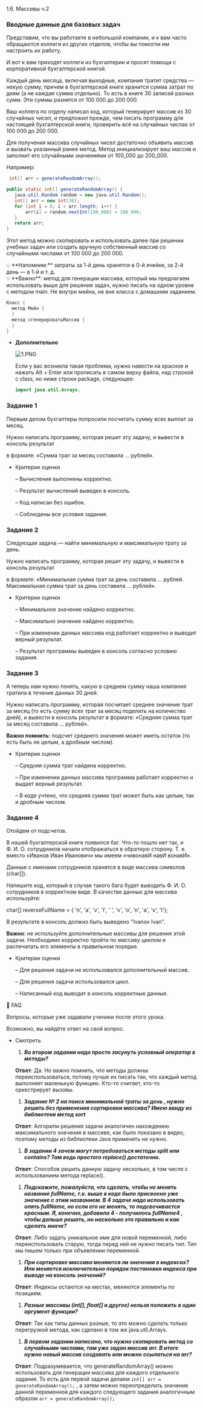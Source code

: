 1.6. Массивы ч.2

### Вводные данные для базовых задач

Представим, что вы работаете в небольшой компании, и к вам часто обращаются коллеги из других отделов, чтобы вы помогли им настроить их работу.

И вот к вам приходят коллеги из бухгалтерии и просят помощи с  корпоративной бухгалтерской книгой.

Каждый день месяца, включая выходные, компания тратит средства — некую сумму, причем в бухгалтерской книге хранится сумма затрат по дням (а не каждая сумма отдельно). То есть в книге 30 записей разных сумм. Эти суммы разнятся от 100 000 до 200 000.

Ваш коллега по отделу написал код, который генерирует массив из 30 случайных чисел, и предложил прежде, чем писать программу для настоящей бухгалтерской книги, проверить всё на случайных числах от 100 000 до 200 000.

Для получения массива случайных чисел достаточно объявить массив и вызвать указанный ранее метод. Метод инициализирует ваш массив и заполнит его случайными значениями от 100_000 до 200_000.

Например:

```java
 int[] arr = generateRandomArray();

public static int[] generateRandomArray() {
   java.util.Random random = new java.util.Random();
   int[] arr = new int[30];
   for (int i = 0; i < arr.length; i++) {
       arr[i] = random.nextInt(100_000) + 100_000;
   }
   return arr;
}
```

Этот метод можно скопировать и использовать далее при решении учебных задач или создать вручную собственный массив со случайными числами от 100 000 до 200 000.

<aside>
💡 **Напомним:** затраты за 1-й день хранятся в 0-й ячейке, за 2-й день — в 1-й и т. д.

</aside>

<aside>
💡 **Важно**: метод для генерации массива, который мы предлагаем использовать выше для решения задач, нужно писать на одном уровне с методом main. Не внутри мейна, не вне класса с домашним заданием.

</aside>

```java
Класс {
  метод Мейн {
  }
  метод сгенерироватьМассив {
  }
}
```

- **Дополнительно**

  ![1.PNG](https://s3-us-west-2.amazonaws.com/secure.notion-static.com/0fe65f94-162f-4e85-b1fe-f3991ba84941/1.png)

  Если у вас возникла такая проблема, нужно навести на красное и нажать Alt + Enter или прописать в самом верху файла, над строкой с class, но ниже строки package, следующее:

    ```java
    import java.util.Arrays;
    ```


### Задание 1

Первым делом бухгалтеры попросили посчитать сумму всех выплат за месяц.

Нужно написать программу, которая решит эту задачу, и вывести в консоль результат

в формате: «Сумма трат за месяц составила … рублей».

- Критерии оценки

  – Вычисления выполнены корректно.

  – Результат вычислений выведен в консоль.

  – Код написан без ошибок.

  – Соблюдены все условия задания.


### Задание 2

Следующая задача — найти минимальную и максимальную трату за день.

Нужно написать программу, которая решит эту задачу, и вывести в консоль результат

в формате: «Минимальная сумма трат за день составила … рублей. Максимальная сумма трат за день составила … рублей».

- Критерии оценки

  – Минимальное значение найдено корректно.

  – Максимально значение найдено корректно.

  – При изменении данных массива код работает корректно и выводит верный результат.

  – Результат программы выведен в консоль согласно условию задания.


### Задание 3

А теперь нам нужно понять, какую в среднем сумму наша компания тратила в течение данных 30 дней.

Нужно написать программу, которая посчитает среднее значение трат за месяц (то есть сумму всех трат за месяц поделить на количество дней), и вывести в консоль результат в формате: «Средняя сумма трат за месяц составила … рублей».

**Важно помнить:** подсчет среднего значения может иметь остаток (то есть быть не целым, а дробным числом).

- Критерии оценки

  – Средняя сумма трат найдена корректно.

  – При изменении данных массива программа работает корректно и выдает верный результат.

  – В коде учтено, что средняя сумма трат может быть как целым, так и дробным числом.


### Задание 4

Отойдем от подсчетов.

В нашей бухгалтерской книге появился баг. Что-то пошло нет так, и Ф. И. О. сотрудников начали отображаться в обратную сторону. Т. е. вместо «Иванов Иван Иванович» мы имеем «чивонавИ навИ вонавИ».

Данные с именами сотрудников хранятся в виде массива символов (char[]).

Напишите код, который в случае такого бага будет выводить Ф. И. О. сотрудников в корректном виде. В качестве данных для массива используйте:

char[] reverseFullName = { 'n', 'a', 'v', 'I', ' ', 'v', 'o', 'n', 'a', 'v', 'I'};

В результате в консоль должно быть выведено "Ivanov Ivan".

**Важно**: не используйте дополнительные массивы для решения этой задачи. Необходимо корректно пройти по массиву циклом и распечатать его элементы в правильном порядке.

- Критерии оценки

  – Для решения задачи не использовался дополнительный массив.

  – Для решения задачи использовался цикл.

  – Написанный код выводит в консоль корректные данные.


🐝 FAQ

Вопросы, которые уже задавали ученики после этого урока.

Возможно, вы найдёте ответ на свой вопрос.

- Смотреть
    1. ***Во втором задании надо просто засунуть условный оператор в методы?***

  **Ответ**:  Да. Но важно помнить, что методы должны переиспользоваться, потому лучше их писать так, что каждый метод выполняет маленькую функцию. Кто-то считает, кто-то оркестрирует вызовы.

    1. **З*адание № 2 на поиск минимальной траты за день , нужно решить без применения сортировки массива? Имею ввиду из библиотеки метод sort***

  **Ответ**: Алгоритм решения задачи аналогичен нахождению максимального значения в массиве, как было показано в видео, поэтому методы из библиотеки Java применять не нужно.

    1. ***В задании 4 зачем могут потребоваться методы split или contains? Там ведь простого replace() достаточно.***

  **Ответ**:  Способов решить данную задачу несколько, в том числе с использованием метода replace().

    1. ***Подскажите, пожалуйста, что сделать, чтобы не менять название fullName, т.к. выше в коде было присвоено уже значение с этим названием. В 4 задаче надо использовать опять fullName, но если его не менять, то подсвечивается красным. Я, конечно, добавила 4 - получилось fullName4 , чтобы дальше решать, но насколько это правильно и как сделать иначе?***

  **Ответ**: Либо задать уникальное имя для новой переменной, либо переиспользовать старую, тогда перед ней не нужно писать тип. Тип мы пишем только при объявлении переменной.

    1. ***При сортировке массива меняются ли значения в индексах? Или меняется исключительно порядок постановки индекса при выводе на консоль значений?***

  **Ответ**: Индексы остаются на местах, меняются элементы по позициям.

    1. ***Разные массивы (int[], float[] и другое) нельзя положить в один аргумент функции?***

  **Ответ**: Так как типы данных разные, то это можно сделать только перегрузкой метода, как сделано в том же java.util.Arrays.

    1. ***В первом задании написано, что нужно скопировать метод со случайными числами, там уже задан массив arr. В итоге нужно новый массив создавать или можно ссылаться на arr?***

  **Ответ**: Подразумевается, что generateRandomArray() можно использовать для генерации массива для каждого отдельного задания. То есть для первой задачи делаем `int[] arr = generateRandomArray();` , а затем можно переопределить значение данной переменной для каждого следующего задания аналогичным образом `arr = generateRandomArray();`